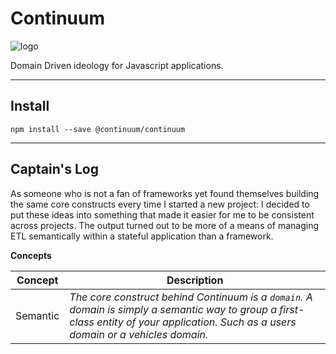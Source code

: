 # Continuum
![logo](https://avatars3.githubusercontent.com/u/30741101?s=200&v=4)

Domain Driven ideology for Javascript applications.

***

## Install
`npm install --save @continuum/continuum`

***

## Captain's Log
As someone who is not a fan of frameworks yet found themselves building the same core constructs every time I started a new project: I decided to put these ideas into something that made it easier for me to be consistent across projects. The output turned out to be more of a means of managing ETL semantically within a stateful application than a framework.

**Concepts**

Concept | Description 
--- | ---
Semantic | *The core construct behind Continuum is a `domain`. A domain is simply a semantic way to group a first-class entity of your application. Such as a users domain or a vehicles domain.*

